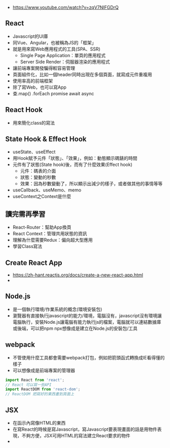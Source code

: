 * https://www.youtube.com/watch?v=zqV7NIFGDrQ
## React
* Javascript的UI庫
* 同Vue、Angular，也被稱為JS的「框架」
* 就是用來寫Web應用程式的工具(SPA、SSR)
  * Single Page Application：單頁的應用程式
  * Server Side Render：伺服器渲染的應用程式
* 讓前端專案開發騙得較容易管理
* 頁面組件化，比如一個header同時出現在多個頁面，就寫成元件重複用
* 使用率高的前端框架
* 除了寫Web，也可以寫App
* 查.map() .forEach promise await async 
## React Hook
* 用來簡化class的寫法
## State Hook & Effect Hook
* useState、useEffect
* 用Hook賦予元件「狀態」、「效果」，例如：動態顯示碼錶的時間
* 元件有了狀態(State hook)後，而有了什麼效果(Effect hook)
  * 元件：碼表的介面
  * 狀態：變動的秒數
  * 效果：因為秒數變動了，所以顯示出減少的樣子，或者做其他的事情等等
* useCallback、useMemo、memo
* useContext之Context是什麼
## 讀完需再學習
* React-Router：幫助App換頁
* React Context：管理共用狀態的資訊
* 理解為什麼需要Redux：偏向超大型應用
* 學習Class寫法
## Create React App
* https://zh-hant.reactjs.org/docs/create-a-new-react-app.html
* 
## Node.js
* 是一個執行環境/作業系統的概念(環境安裝包)
* 瀏覽器有直接執行javascript的能力/環境，電腦沒有，javascript沒有環境讓電腦執行，安裝Node.js讓電腦有能力執行js的檔案，電腦就可以連結數據庫或後端，可以把npm npx想像成是建立在Node.js的安裝包/工具
## webpack
* 不管使用什麼工具都會需要webpack打包，例如把箭頭函式轉換成IE看得懂的樣子
* 可以想像成是前端專案的管理器
```javascript
import React from 'react';
// React 可以寫一些API
import ReactDOM from 'react-dom';
// ReactDOM 把寫好的東西畫到頁面上
```
## JSX
* 在函示內寫像HTML的東西
* 在寫React的時候是寫Javascript，寫Javascript要表現畫面的話是用物件表現，不夠方便，JSX可用HTML的寫法建立React要求的物件
* 
